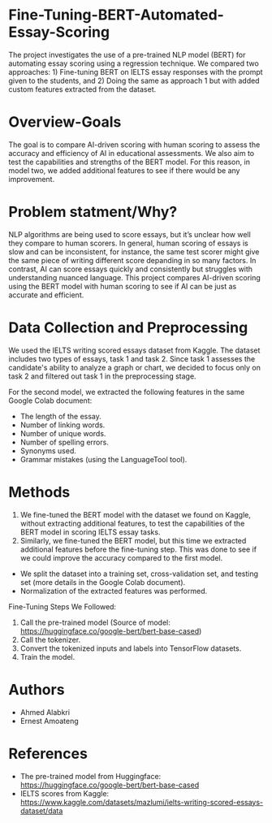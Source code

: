 # Fine-Tuning-BERT-Automated-Essay-Scoring
The project investigates the use of a pre-trained NLP model (BERT) for automating essay scoring using a regression technique. We compared two approaches: 1) Fine-tuning BERT on IELTS essay responses with the prompt given to the students, and 2) Doing the same as approach 1 but with added custom features extracted from the dataset.

# Overview-Goals
The goal is to compare AI-driven scoring with human scoring to assess the accuracy and efficiency of AI in educational assessments. We also aim to test the capabilities and strengths of the BERT model. For this reason, in model two, we added additional features to see if there would be any improvement.

# Problem statment/Why?
NLP algorithms are being used to score essays, but it’s unclear how well they compare to human scorers. In general, human scoring of essays is slow and can be inconsistent, for instance, the same test scorer might give the same piece of writing different score depanding in so many factors. In contrast, AI can score essays quickly and consistently but struggles with understanding nuanced language. This project compares AI-driven scoring using the BERT model with human scoring to see if AI can be just as accurate and efficient.

# Data Collection and Preprocessing
We used the IELTS writing scored essays dataset from Kaggle. The dataset includes two types of essays, task 1 and task 2. Since task 1 assesses the candidate's ability to analyze a graph or chart, we decided to focus only on task 2 and filtered out task 1 in the preprocessing stage.

For the second model, we extracted the following features in the same Google Colab document:
- The length of the essay.
- Number of linking words.
- Number of unique words.
- Number of spelling errors.
- Synonyms used.
- Grammar mistakes (using the LanguageTool tool).

# Methods
1. We fine-tuned the BERT model with the dataset we found on Kaggle, without extracting additional features, to test the capabilities of the BERT model in scoring IELTS essay tasks.
2. Similarly, we fine-tuned the BERT model, but this time we extracted additional features before the fine-tuning step. This was done to see if we could improve the accuracy compared to the first model.

- We split the dataset into a training set, cross-validation set, and testing set (more details in the Google Colab document).
- Normalization of the extracted features was performed.

Fine-Tuning Steps We Followed:

1. Call the pre-trained model (Source of model: https://huggingface.co/google-bert/bert-base-cased)
2. Call the tokenizer.
3. Convert the tokenized inputs and labels into TensorFlow datasets.
4. Train the model.

# Authors
- Ahmed Alabkri
- Ernest Amoateng

# References
- The pre-trained model from Huggingface: https://huggingface.co/google-bert/bert-base-cased
- IELTS scores from Kaggle: https://www.kaggle.com/datasets/mazlumi/ielts-writing-scored-essays-dataset/data

